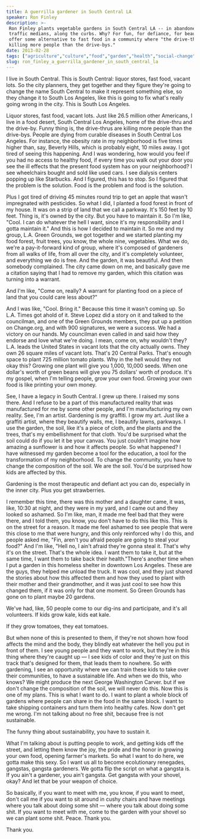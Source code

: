 ```yaml
---
title: A guerrilla gardener in South Central LA
speaker: Ron Finley
description: >-
 Ron Finley plants vegetable gardens in South Central LA -- in abandoned lots,
 traffic medians, along the curbs. Why? For fun, for defiance, for beauty and to
 offer some alternative to fast food in a community where "the drive-thrus are
 killing more people than the drive-bys."
date: 2013-02-28
tags: ["agriculture","culture","food","garden","health","social-change"]
slug: ron_finley_a_guerrilla_gardener_in_south_central_la
---
```


I live in South Central. This is South Central: liquor stores, fast food, vacant lots. So
the city planners, they get together and they figure they're going to change the name
South Central to make it represent something else, so they change it to South Los Angeles,
like this is going to fix what's really going wrong in the city. This is South Los
Angeles. 

Liquor stores, fast food, vacant lots. Just like 26.5 million other Americans, I live in a
food desert, South Central Los Angeles, home of the drive-thru and the drive-by. Funny
thing is, the drive-thrus are killing more people than the drive-bys. People are dying
from curable diseases in South Central Los Angeles. For instance, the obesity rate in my
neighborhood is five times higher than, say, Beverly Hills, which is probably eight, 10
miles away. I got tired of seeing this happening. And I was wondering, how would you feel
if you had no access to healthy food, if every time you walk out your door you see the ill
effects that the present food system has on your neighborhood? I see wheelchairs bought
and sold like used cars. I see dialysis centers popping up like Starbucks. And I figured,
this has to stop. So I figured that the problem is the solution. Food is the problem and
food is the solution.

Plus I got tired of driving 45 minutes round trip to get an apple that wasn't impregnated
with pesticides. So what I did, I planted a food forest in front of my house. It was on a
strip of land that we call a parkway. It's 150 feet by 10 feet. Thing is, it's owned by
the city. But you have to maintain it. So I'm like, "Cool. I can do whatever the hell I
want, since it's my responsibility and I gotta maintain it." And this is how I decided to
maintain it. So me and my group, L.A. Green Grounds, we got together and we started
planting my food forest, fruit trees, you know, the whole nine, vegetables. What we do,
we're a pay-it-forward kind of group, where it's composed of gardeners from all walks of
life, from all over the city, and it's completely volunteer, and everything we do is free.
And the garden, it was beautiful. And then somebody complained. The city came down on me,
and basically gave me a citation saying that I had to remove my garden, which this
citation was turning into a warrant.

And I'm like, "Come on, really? A warrant for planting food on a piece of land that you
could care less about?" 

And I was like, "Cool. Bring it." Because this time it wasn't coming up. So L.A. Times got
ahold of it. Steve Lopez did a story on it and talked to the councilman, and one of the
Green Grounds members, they put up a petition on Change.org, and with 900 signatures, we
were a success. We had a victory on our hands. My councilman even called in and said how
they endorse and love what we're doing. I mean, come on, why wouldn't they? L.A. leads the
United States in vacant lots that the city actually owns. They own 26 square miles of
vacant lots. That's 20 Central Parks. That's enough space to plant 725 million tomato
plants. Why in the hell would they not okay this? Growing one plant will give you 1,000,
10,000 seeds. When one dollar's worth of green beans will give you 75 dollars' worth of
produce. It's my gospel, when I'm telling people, grow your own food. Growing your own
food is like printing your own money.

See, I have a legacy in South Central. I grew up there. I raised my sons there. And I
refuse to be a part of this manufactured reality that was manufactured for me by some
other people, and I'm manufacturing my own reality. See, I'm an artist. Gardening is my
graffiti. I grow my art. Just like a graffiti artist, where they beautify walls, me, I
beautify lawns, parkways. I use the garden, the soil, like it's a piece of cloth, and the
plants and the trees, that's my embellishment for that cloth. You'd be surprised what the
soil could do if you let it be your canvas. You just couldn't imagine how amazing a
sunflower is and how it affects people. So what happened? I have witnessed my garden become
a tool for the education, a tool for the transformation of my neighborhood. To change the
community, you have to change the composition of the soil. We are the soil. You'd be
surprised how kids are affected by this.

Gardening is the most therapeutic and defiant act you can do, especially in the inner
city. Plus you get strawberries.

I remember this time, there was this mother and a daughter came, it was, like, 10:30 at
night, and they were in my yard, and I came out and they looked so ashamed. So I'm like,
man, it made me feel bad that they were there, and I told them, you know, you don't have
to do this like this. This is on the street for a reason. It made me feel ashamed to see
people that were this close to me that were hungry, and this only reinforced why I do
this, and people asked me, "Fin, aren't you afraid people are going to steal your food?"
And I'm like, "Hell no, I ain't afraid they're gonna steal it. That's why it's on the
street. That's the whole idea. I want them to take it, but at the same time, I want them
to take back their health."There's another time when I put a garden in this homeless
shelter in downtown Los Angeles. These are the guys, they helped me unload the truck. It
was cool, and they just shared the stories about how this affected them and how they used
to plant with their mother and their grandmother, and it was just cool to see how this
changed them, if it was only for that one moment. So Green Grounds has gone on to plant
maybe 20 gardens.

We've had, like, 50 people come to our dig-ins and participate, and it's all volunteers.
If kids grow kale, kids eat kale. 

If they grow tomatoes, they eat tomatoes. 

But when none of this is presented to them, if they're not shown how food affects the mind
and the body, they blindly eat whatever the hell you put in front of them. I see young
people and they want to work, but they're in this thing where they're caught up — I see
kids of color and they're just on this track that's designed for them, that leads them to
nowhere. So with gardening, I see an opportunity where we can train these kids to take
over their communities, to have a sustainable life. And when we do this, who knows? We
might produce the next George Washington Carver. but if we don't change the composition of
the soil, we will never do this. Now this is one of my plans. This is what I want to do. I
want to plant a whole block of gardens where people can share in the food in the same
block. I want to take shipping containers and turn them into healthy cafes. Now don't get
me wrong. I'm not talking about no free shit, because free is not sustainable.

The funny thing about sustainability, you have to sustain it. 

What I'm talking about is putting people to work, and getting kids off the street, and
letting them know the joy, the pride and the honor in growing your own food, opening
farmer's markets. So what I want to do here, we gotta make this sexy. So I want us all to
become ecolutionary renegades, gangstas, gangsta gardeners. We gotta flip the script on
what a gangsta is. If you ain't a gardener, you ain't gangsta. Get gangsta with your
shovel, okay? And let that be your weapon of choice.

So basically, if you want to meet with me, you know, if you want to meet, don't call me if
you want to sit around in cushy chairs and have meetings where you talk about doing some
shit — where you talk about doing some shit. If you want to meet with me, come to the
garden with your shovel so we can plant some shit. Peace. Thank you.

Thank you. 

<!--
ad_duration=3.33
event="TED2013"
external_start_time=0
has_talk_citation=0
intro_duration=11.82
is_subtitle_required="False"
is_talk_featured="True"
language="en"
language_swap="False"
native_language="en"
number_of_related_talks=6
number_of_speakers=1
number_of_subtitled_videos=34
number_of_tags=6
number_of_talk_download_languages=34
number_of_talk_more_resources=1
number_of_talk_recommendations=0
number_of_talks_take_actions=0
post_ad_duration=0.83
published_timestamp="2013-03-06 16:06:58"
recording_date="2013-02-28"
speaker_description="Gardener"
speaker_is_published=1
speaker_name="Ron Finley"
speaker_what_others_say="An inspiration to all, Ron Finley is a true urban farming hero."
talk_name="A guerrilla gardener in South Central LA"
talks_tags=["agriculture","culture","food","garden","health","social-change"]
talks_take_action=[]
url_audio="https://download.ted.com/talks/RonFinley_2013.mp3?apikey=acme-roadrunner"
url_photo_speaker="https://pe.tedcdn.com/images/ted/955aee72bfbf0b579d3415f4f41733bdcc64dbc2_254x191.jpg"
url_photo_talk="https://s3.amazonaws.com/talkstar-photos/uploads/b76d38c6-feaf-4846-98f2-626795162cfa/RonFinley_2013-embed.jpg"
url_webpage="https://www.ted.com/talks/ron_finley_a_guerrilla_gardener_in_south_central_la"
video_type_name="TED Stage Talk"
-->